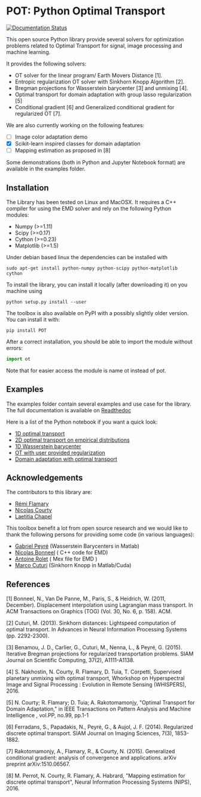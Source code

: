 # POT: Python Optimal Transport


[![Documentation Status](https://readthedocs.org/projects/pot/badge/?version=latest)](http://pot.readthedocs.io/en/latest/?badge=latest)

This open source Python library provide several solvers for optimization problems related to Optimal Transport for signal, image processing and machine learning.

It provides the following solvers:

* OT solver for the linear program/ Earth Movers Distance [1].
* Entropic regularization OT solver  with Sinkhorn Knopp Algorithm [2].
* Bregman projections for Wasserstein barycenter [3] and unmixing [4].
* Optimal transport for domain adaptation with group lasso regularization [5]
* Conditional gradient [6] and Generalized conditional gradient for regularized OT [7].

We are also currently working on the following features:

- [ ] Image color adaptation demo
- [x] Scikit-learn inspired classes for domain adaptation
- [ ] Mapping estimation as proposed in [8]

Some demonstrations (both in Python and Jupyter Notebook format) are available in the examples folder.

## Installation

The Library has been tested on Linux and MacOSX. It requires a C++ compiler for using the EMD solver and rely on the following Python modules:

- Numpy (>=1.11)
- Scipy (>=0.17)
- Cython (>=0.23)
- Matplotlib (>=1.5)


Under debian based linux the dependencies can be installed with
```
sudo apt-get install python-numpy python-scipy python-matplotlib cython
```

To install the library, you can install it locally (after downloading it) on you machine using
```
python setup.py install --user
```

The toolbox is also available on PyPI with a possibly slightly older version. You can install it with:
```
pip install POT
```

After a correct installation, you should be able to import the module without errors:
```python
import ot
```

Note that for easier access the module is name ot instead of pot.

## Examples

The examples folder contain several examples and use case for the library. The full documentation is available on [Readthedoc](http://pot.readthedocs.io/)

 Here is a list of the Python notebook if you want a quick look:

* [1D optimal transport](https://github.com/rflamary/POT/blob/master/examples/Demo_1D_OT.ipynb)
* [2D optimal transport on empirical distributions](https://github.com/rflamary/POT/blob/master/examples/Demo_2D_OT_samples.ipynb)
* [1D Wasserstein barycenter](https://github.com/rflamary/POT/blob/master/examples/Demo_1D_barycenter.ipynb)
* [OT with user provided regularization](https://github.com/rflamary/POT/blob/master/examples/Demo_Optim_OTreg.ipynb)
* [Domain adaptation with optimal transport](https://github.com/rflamary/POT/blob/master/examples/Demo_2D_OT_DomainAdaptation.ipynb)

## Acknowledgements

The contributors to this library are:

* [Rémi Flamary](http://remi.flamary.com/)
* [Nicolas Courty](http://people.irisa.fr/Nicolas.Courty/)
* [Laetitia Chapel](http://people.irisa.fr/Laetitia.Chapel/)

This toolbox benefit a lot from open source research and we would like to thank the following persons for providing some code (in various languages):

* [Gabriel Peyré](http://gpeyre.github.io/) (Wasserstein Barycenters in Matlab)
* [Nicolas Bonneel](http://liris.cnrs.fr/~nbonneel/) ( C++ code for EMD)
* [Antoine Rolet](https://arolet.github.io/) ( Mex file for EMD )
* [Marco Cuturi](http://marcocuturi.net/) (Sinkhorn Knopp in Matlab/Cuda)

## References

[1] Bonneel, N., Van De Panne, M., Paris, S., & Heidrich, W. (2011, December). Displacement interpolation using Lagrangian mass transport. In ACM Transactions on Graphics (TOG) (Vol. 30, No. 6, p. 158). ACM.

[2] Cuturi, M. (2013). Sinkhorn distances: Lightspeed computation of optimal transport. In Advances in Neural Information Processing Systems (pp. 2292-2300).

[3] Benamou, J. D., Carlier, G., Cuturi, M., Nenna, L., & Peyré, G. (2015). Iterative Bregman projections for regularized transportation problems. SIAM Journal on Scientific Computing, 37(2), A1111-A1138.

[4] S. Nakhostin, N. Courty, R. Flamary, D. Tuia, T. Corpetti, Supervised planetary unmixing with optimal transport, Whorkshop on Hyperspectral Image and Signal Processing : Evolution in Remote Sensing (WHISPERS), 2016.

[5] N. Courty; R. Flamary; D. Tuia; A. Rakotomamonjy, "Optimal Transport for Domain Adaptation," in IEEE Transactions on Pattern Analysis and Machine Intelligence , vol.PP, no.99, pp.1-1

[6] Ferradans, S., Papadakis, N., Peyré, G., & Aujol, J. F. (2014). Regularized discrete optimal transport. SIAM Journal on Imaging Sciences, 7(3), 1853-1882.

[7] Rakotomamonjy, A., Flamary, R., & Courty, N. (2015). Generalized conditional gradient: analysis of convergence and applications. arXiv preprint arXiv:1510.06567.

[8] M. Perrot, N. Courty, R. Flamary, A. Habrard, "Mapping estimation for discrete optimal transport", Neural Information Processing Systems (NIPS), 2016.
